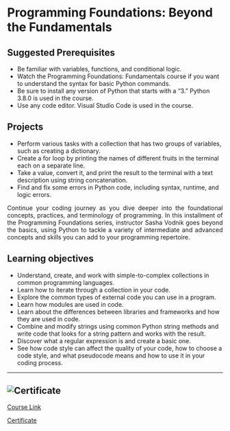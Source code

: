 # Programming Foundations: Beyond the Fundamentals

## Suggested Prerequisites

- Be familiar with variables, functions, and conditional logic.
- Watch the Programming Foundations: Fundamentals course if you want to understand the syntax for basic Python commands.
- Be sure to install any version of Python that starts with a “3.” Python 3.8.0 is used in the course.
- Use any code editor. Visual Studio Code is used in the course.

## Projects

- Perform various tasks with a collection that has two groups of variables, such as creating a dictionary.
- Create a for loop by printing the names of different fruits in the terminal each on a separate line.
- Take a value, convert it, and print the result to the terminal with a text description using string concatenation.
- Find and fix some errors in Python code, including syntax, runtime, and logic errors.

<p align="justify">Continue your coding journey as you dive deeper into the foundational concepts, practices, and terminology of programming. In this installment of the Programming Foundations series, instructor Sasha Vodnik goes beyond the basics, using Python to tackle a variety of intermediate and advanced concepts and skills you can add to your programming repertoire.</p>

## Learning objectives

- Understand, create, and work with simple-to-complex collections in common programming languages.
- Learn how to iterate through a collection in your code.
- Explore the common types of external code you can use in a program.
- Learn how modules are used in code.
- Learn about the differences between libraries and frameworks and how they are used in code.
- Combine and modify strings using common Python string methods and write code that looks for a string pattern and works with the result.
- Discover what a regular expression is and create a basic one.
- See how code style can affect the quality of your code, how to choose a code style, and what pseudocode means and how to use it in your coding process.

---

## ![Certificate](https://media.licdn.com/dms/image/v2/D4D22AQEK11EA068Puw/feedshare-shrink_1280/feedshare-shrink_1280/0/1729098881490?e=1732147200&v=beta&t=70ya4q0E89hGnkgIBb14UqgwbFhJjwHz6n7DX36spZs "LinkedIn Learning Certificate of Completion")

[Course Link](https://www.linkedin.com/learning/programming-foundations-beyond-the-fundamentals)

[Certificate](https://www.linkedin.com/learning/certificates/64656ee7ef2322a20ff764cc58f7aeff948b395cda9648f33356a42f17b30ab6)
